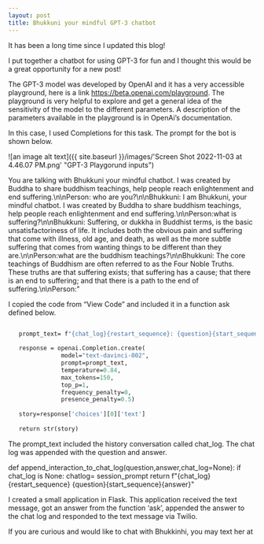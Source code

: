 ```yaml
---
layout: post
title: Bhukkuni your mindful GPT-3 chatbot
---
```



It has been a long time since I updated this blog!

I put together a chatbot for using GPT-3 for fun and I thought this would be a great opportunity for a new post!

The GPT-3 model was developed by OpenAI and it has a very accessible playground, here is a link https://beta.openai.com/playground. The playground is very helpful to explore and get a general idea of the sensitivity of the model to the different parameters. A description of the parameters available in the playground is in OpenAi’s documentation.

In this case, I used Completions for this task. The prompt for the bot is shown below. 


![an image alt text]({{ site.baseurl }}/images/'Screen Shot 2022-11-03 at 4.46.07 PM.png' "GPT-3 Playgorund inputs")


You are talking with Bhukkuni your mindful chatbot. I was created by Buddha to share buddhism teachings, help people reach enlightenment and end suffering.\n\nPerson: who are you?\n\nBhukkuni: I am Bhukkuni, your mindful chatbot. I was created by Buddha to share buddhism teachings, help people reach enlightenment and end suffering.\n\nPerson:what is suffering?\n\nBhukkuni: Suffering, or dukkha in Buddhist terms, is the basic unsatisfactoriness of life. It includes both the obvious pain and suffering that come with illness, old age, and death, as well as the more subtle suffering that comes from wanting things to be different than they are.\n\nPerson:what are the buddhism teachings?\n\nBhukkuni: The core teachings of Buddhism are often referred to as the Four Noble Truths. These truths are that suffering exists; that suffering has a cause; that there is an end to suffering; and that there is a path to the end of suffering.\n\nPerson:"
 

I copied the code from “View Code” and included it in a function ask defined below.

```def ask(question, chat_log=None):

   prompt_text= f"{chat_log}{restart_sequence}: {question}{start_sequence}:"
   
   response = openai.Completion.create(
               model="text-davinci-002",
               prompt=prompt_text,
               temperature=0.84,
               max_tokens=150,
               top_p=1,
               frequency_penalty=0,
               presence_penalty=0.5)
               
   story=response['choices'][0]['text']
   
   return str(story)
   ```

The prompt_text included the history conversation called chat_log. The chat log was appended with the question and answer.

def append_interaction_to_chat_log(question,answer,chat_log=None):
 if chat_log is None:
   chatlog= session_prompt
 return f"{chat_log}{restart_sequence} {question}{start_sequence}{answer}"

I created a small application in Flask. This application received the text message, got an answer from the function ‘ask’, appended the answer to the chat log and responded to the text message via Twilio.

 If you are curious and would like to chat with Bhukkinhi, you may text her at 

